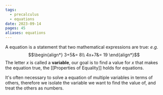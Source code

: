 ```yaml
---
tags:
  - precalculus
  - equations
date: 2023-09-14
pages: 45
aliases: equations
---
```

A equation is a statement that two mathematical expressions are true:
$e.g.$
$$\begin{align*}
3+5&= 8\\
4x+7&= 19
\end{align*}$$
The letter $x$ is called a **variable**, our goal is to find a value for $x$ that makes the equation true, the [[Properties of Equality]] holds for equations.

It's often necessary to solve a equation of multiple variables in terms of others, therefore we isolate the variable we want to find the value of, and treat the others as numbers.